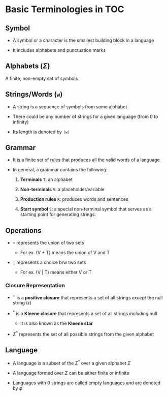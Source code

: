 # Basic Terminologies in TOC

## Symbol

- A symbol or a character is the smallest building block in a language

- It includes alphabets and punctuation marks

## Alphabets ($\Sigma$)

A finite, non-empty set of symbols

## Strings/Words (`w`)

- A string is a sequence of symbols from some alphabet

- There could be any number of strings for a given language (from 0 to infinity)

- Its length is denoted by `|w|`

## Grammar

- It is a finite set of rules that produces all the valid words of a language

- In general, a grammar contains the following:

    1. **Terminals** `T`: an alphabet

    2. **Non-terminals** `V`: a placeholder/variable

    3. **Production rules** `R`: produces words and sentences

    4. **Start symbol** `S`: a special non-terminal symbol that serves as a starting
    point for generating strings.

## Operations

- `+` represents the union of two sets

  - For ex. (V + T) means the union of V and T

- `|` represents a choice b/w two sets

  - For ex. (V | T) means either V or T

### Closure Representation

- $^+$ is a **positive closure** that represents a set of all strings *except*
the null string ($\epsilon$)

- $^*$ is a **Kleene closure** that represents a set of all strings *including*
null

  - It is also known as the **Kleene star**

- $\Sigma^*$ represents the set of all possible strings from the given alphabet

## Language

- A language is a subset of the $\Sigma^*$ over a given alphabet $\Sigma$

- A language formed over $\Sigma$ can be either finite or infinite

- Languages with 0 strings are called empty languages and are denoted by $\phi$

